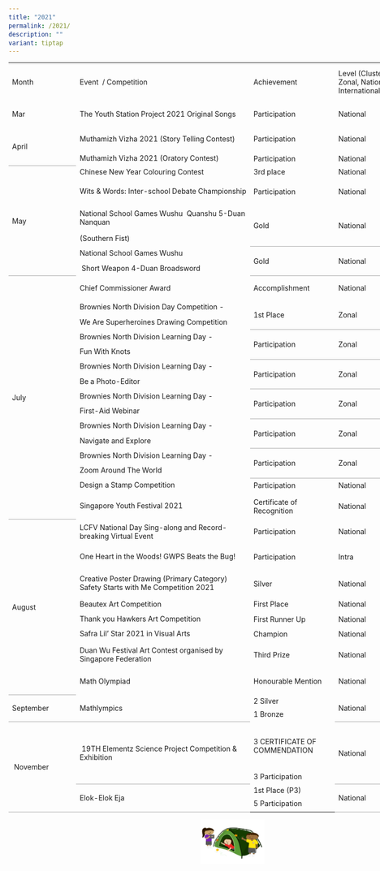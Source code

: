 ```yaml
---
title: "2021"
permalink: /2021/
description: ""
variant: tiptap
---
```

<table border="0" cellpadding="0" cellspacing="0" width="784" style="border-collapse:
 collapse;width:589pt;outline: 0px;font-variant-ligatures: normal;font-variant-caps: normal;
 orphans: 2;widows: 2;-webkit-text-stroke-width: 0px;text-decoration-thickness: initial;
 text-decoration-style: initial;text-decoration-color: initial"><colgroup><col width="127" style="mso-width-source:userset;mso-width-alt:4421;width:95pt"> <col width="365" style="mso-width-source:userset;mso-width-alt:12730;width:274pt"> <col width="158" style="mso-width-source:userset;mso-width-alt:5515;width:119pt"> <col width="134" style="mso-width-source:userset;mso-width-alt:4677;width:101pt"></colgroup><tbody><tr height="71" style="height:53.0pt;outline: 0px;margin-right:0px;padding-bottom:
  0px;padding-top:0px"><td height="71" class="xl65" width="127" style="height:53.0pt;width:95pt;
  outline: 0px;margin-right:0px;padding-bottom:2px;padding-top:2px">Month</td><td class="xl65" width="365" style="border-left:none;width:274pt;outline: 0px;
  margin-right:0px;padding-bottom:2px;padding-top:2px">Event&nbsp; / Competition&nbsp;</td><td class="xl65" width="158" style="border-left:none;width:119pt;outline: 0px;
  margin-right:0px;padding-bottom:2px;padding-top:2px">Achievement</td><td class="xl65" width="134" style="border-left:none;width:101pt;outline: 0px;
  margin-right:0px;padding-bottom:2px;padding-top:2px">Level (Cluster, Zonal, National, International)</td></tr><tr height="47" style="height:35.5pt;outline: 0px;margin-right:0px;padding-bottom:
  0px;padding-top:0px"><td height="47" class="xl65" width="127" style="height:35.5pt;border-top:none;
  width:95pt;outline: 0px;margin-right:0px;padding-bottom:2px;padding-top:2px">Mar</td><td class="xl65" width="365" style="border-top:none;border-left:none;width:274pt;
  outline: 0px;margin-right:0px;padding-bottom:2px;padding-top:2px">The Youth Station Project 2021 Original Songs&nbsp;</td><td class="xl65" width="158" style="border-top:none;border-left:none;width:119pt;
  outline: 0px;margin-right:0px;padding-bottom:2px;padding-top:2px">Participation</td><td class="xl65" width="134" style="border-top:none;border-left:none;width:101pt;
  outline: 0px;margin-right:0px;padding-bottom:2px;padding-top:2px">National</td></tr><tr height="47" style="height:35.5pt;outline: 0px;margin-right:0px;padding-bottom:
  0px;padding-top:0px"><td rowspan="2" height="71" class="xl66" width="127" style="border-bottom:1.0pt solid #AAAAAA;
  height:53.5pt;border-top:none;width:95pt;outline: 0px;margin-right:0px;
  padding-bottom:2px;padding-top:2px">April</td><td class="xl65" width="365" style="border-top:none;border-left:none;width:274pt;
  outline: 0px;margin-right:0px;padding-bottom:2px;padding-top:2px">Muthamizh Vizha 2021 (Story Telling Contest)</td><td class="xl65" width="158" style="border-top:none;border-left:none;width:119pt;
  outline: 0px;margin-right:0px;padding-bottom:2px;padding-top:2px">Participation</td><td class="xl65" width="134" style="border-top:none;border-left:none;width:101pt;
  outline: 0px;margin-right:0px;padding-bottom:2px;padding-top:2px">National</td></tr><tr height="24" style="height:18.0pt"><td height="24" class="xl65" width="365" style="height:18.0pt;border-top:none;
  border-left:none;width:274pt">Muthamizh Vizha 2021 (Oratory Contest)</td><td class="xl65" width="158" style="border-top:none;border-left:none;width:119pt;
  outline: 0px;margin-right:0px;padding-bottom:2px;padding-top:2px">Participation</td><td class="xl65" width="134" style="border-top:none;border-left:none;width:101pt;
  outline: 0px;margin-right:0px;padding-bottom:2px;padding-top:2px">National</td></tr><tr height="24" style="height:18.0pt;outline: 0px;margin-right:0px;padding-bottom:
  0px;padding-top:0px"><td rowspan="6" height="190" class="xl66" width="127" style="border-bottom:1.0pt solid #AAAAAA;
  height:143.0pt;border-top:none;width:95pt;outline: 0px;margin-right:0px;
  padding-bottom:2px;padding-top:2px">May</td><td class="xl65" width="365" style="border-top:none;border-left:none;width:274pt;
  outline: 0px;margin-right:0px;padding-bottom:2px;padding-top:2px">Chinese New Year Colouring Contest</td><td class="xl65" width="158" style="border-top:none;border-left:none;width:119pt;
  outline: 0px;margin-right:0px;padding-bottom:2px;padding-top:2px">3rd place</td><td class="xl65" width="134" style="border-top:none;border-left:none;width:101pt;
  outline: 0px;margin-right:0px;padding-bottom:2px;padding-top:2px">National</td></tr><tr height="47" style="height:35.5pt"><td height="47" class="xl65" width="365" style="height:35.5pt;border-top:none;
  border-left:none;width:274pt">Wits &amp; Words: Inter-school Debate Championship</td><td class="xl65" width="158" style="border-top:none;border-left:none;width:119pt;
  outline: 0px;margin-right:0px;padding-bottom:2px;padding-top:2px">Participation</td><td class="xl65" width="134" style="border-top:none;border-left:none;width:101pt;
  outline: 0px;margin-right:0px;padding-bottom:2px;padding-top:2px">National</td></tr><tr height="47" style="height:35.5pt"><td height="47" class="xl65" width="365" style="height:35.5pt;border-top:none;
  border-left:none;width:274pt">National School Games Wushu&nbsp; Quanshu 5-Duan Nanquan</td><td rowspan="2" class="xl66" width="158" style="border-bottom:1.0pt solid #AAAAAA;
  border-top:none;width:119pt;outline: 0px;margin-right:0px;padding-bottom:
  2px;padding-top:2px">Gold</td><td rowspan="2" class="xl66" width="134" style="border-bottom:1.0pt solid #AAAAAA;
  border-top:none;width:101pt;outline: 0px;margin-right:0px;padding-bottom:
  2px;padding-top:2px">National</td></tr><tr height="24" style="height:18.0pt"><td height="24" class="xl65" width="365" style="height:18.0pt;border-top:none;
  border-left:none;width:274pt">(Southern Fist)</td></tr><tr height="24" style="height:18.0pt"><td height="24" class="xl65" width="365" style="height:18.0pt;border-top:none;
  border-left:none;width:274pt">National School Games Wushu</td><td rowspan="2" class="xl66" width="158" style="border-bottom:1.0pt solid #AAAAAA;
  border-top:none;width:119pt;outline: 0px;margin-right:0px;padding-bottom:
  2px;padding-top:2px">Gold</td><td rowspan="2" class="xl66" width="134" style="border-bottom:1.0pt solid #AAAAAA;
  border-top:none;width:101pt;outline: 0px;margin-right:0px;padding-bottom:
  2px;padding-top:2px">National</td></tr><tr height="24" style="height:18.0pt"><td height="24" class="xl65" width="365" style="height:18.0pt;border-top:none;
  border-left:none;width:274pt">&nbsp;Short Weapon 4-Duan Broadsword</td></tr><tr height="47" style="height:35.5pt;outline: 0px;margin-right:0px;padding-bottom:
  0px;padding-top:0px"><td rowspan="15" height="406" class="xl66" width="127" style="border-bottom:1.0pt solid #AAAAAA;
  height:305.0pt;border-top:none;width:95pt;outline: 0px;margin-right:0px;
  padding-bottom:2px;padding-top:2px">July</td><td class="xl65" width="365" style="border-top:none;border-left:none;width:274pt;
  outline: 0px;margin-right:0px;padding-bottom:2px;padding-top:2px">Chief Commissioner Award&nbsp;</td><td class="xl65" width="158" style="border-top:none;border-left:none;width:119pt;
  outline: 0px;margin-right:0px;padding-bottom:2px;padding-top:2px">Accomplishment&nbsp;</td><td class="xl65" width="134" style="border-top:none;border-left:none;width:101pt;
  outline: 0px;margin-right:0px;padding-bottom:2px;padding-top:2px">National</td></tr><tr height="24" style="height:18.0pt"><td height="24" class="xl65" width="365" style="height:18.0pt;border-top:none;
  border-left:none;width:274pt">Brownies North Division Day Competition -</td><td rowspan="2" class="xl66" width="158" style="border-bottom:1.0pt solid #AAAAAA;
  border-top:none;width:119pt;outline: 0px;margin-right:0px;padding-bottom:
  2px;padding-top:2px">1st Place</td><td rowspan="2" class="xl66" width="134" style="border-bottom:1.0pt solid #AAAAAA;
  border-top:none;width:101pt;outline: 0px;margin-right:0px;padding-bottom:
  2px;padding-top:2px">Zonal</td></tr><tr height="24" style="height:18.0pt"><td height="24" class="xl65" width="365" style="height:18.0pt;border-top:none;
  border-left:none;width:274pt">We Are Superheroines Drawing Competition</td></tr><tr height="24" style="height:18.0pt"><td height="24" class="xl65" width="365" style="height:18.0pt;border-top:none;
  border-left:none;width:274pt">Brownies North Division Learning Day -</td><td rowspan="2" class="xl66" width="158" style="border-bottom:1.0pt solid #AAAAAA;
  border-top:none;width:119pt;outline: 0px;margin-right:0px;padding-bottom:
  2px;padding-top:2px">Participation</td><td rowspan="2" class="xl66" width="134" style="border-bottom:1.0pt solid #AAAAAA;
  border-top:none;width:101pt;outline: 0px;margin-right:0px;padding-bottom:
  2px;padding-top:2px">Zonal</td></tr><tr height="24" style="height:18.0pt"><td height="24" class="xl65" width="365" style="height:18.0pt;border-top:none;
  border-left:none;width:274pt">Fun With Knots</td></tr><tr height="24" style="height:18.0pt"><td height="24" class="xl65" width="365" style="height:18.0pt;border-top:none;
  border-left:none;width:274pt">Brownies North Division Learning Day -</td><td rowspan="2" class="xl66" width="158" style="border-bottom:1.0pt solid #AAAAAA;
  border-top:none;width:119pt;outline: 0px;margin-right:0px;padding-bottom:
  2px;padding-top:2px">Participation</td><td rowspan="2" class="xl66" width="134" style="border-bottom:1.0pt solid #AAAAAA;
  border-top:none;width:101pt;outline: 0px;margin-right:0px;padding-bottom:
  2px;padding-top:2px">Zonal</td></tr><tr height="24" style="height:18.0pt"><td height="24" class="xl65" width="365" style="height:18.0pt;border-top:none;
  border-left:none;width:274pt">Be a Photo-Editor</td></tr><tr height="24" style="height:18.0pt"><td height="24" class="xl65" width="365" style="height:18.0pt;border-top:none;
  border-left:none;width:274pt">Brownies North Division Learning Day -</td><td rowspan="2" class="xl66" width="158" style="border-bottom:1.0pt solid #AAAAAA;
  border-top:none;width:119pt;outline: 0px;margin-right:0px;padding-bottom:
  2px;padding-top:2px">Participation</td><td rowspan="2" class="xl66" width="134" style="border-bottom:1.0pt solid #AAAAAA;
  border-top:none;width:101pt;outline: 0px;margin-right:0px;padding-bottom:
  2px;padding-top:2px">Zonal</td></tr><tr height="24" style="height:18.0pt"><td height="24" class="xl65" width="365" style="height:18.0pt;border-top:none;
  border-left:none;width:274pt">First-Aid Webinar</td></tr><tr height="24" style="height:18.0pt"><td height="24" class="xl65" width="365" style="height:18.0pt;border-top:none;
  border-left:none;width:274pt">Brownies North Division Learning Day -</td><td rowspan="2" class="xl66" width="158" style="border-bottom:1.0pt solid #AAAAAA;
  border-top:none;width:119pt;outline: 0px;margin-right:0px;padding-bottom:
  2px;padding-top:2px">Participation</td><td rowspan="2" class="xl66" width="134" style="border-bottom:1.0pt solid #AAAAAA;
  border-top:none;width:101pt;outline: 0px;margin-right:0px;padding-bottom:
  2px;padding-top:2px">Zonal</td></tr><tr height="24" style="height:18.0pt"><td height="24" class="xl65" width="365" style="height:18.0pt;border-top:none;
  border-left:none;width:274pt">Navigate and Explore</td></tr><tr height="24" style="height:18.0pt"><td height="24" class="xl65" width="365" style="height:18.0pt;border-top:none;
  border-left:none;width:274pt">Brownies North Division Learning Day -</td><td rowspan="2" class="xl66" width="158" style="border-bottom:1.0pt solid #AAAAAA;
  border-top:none;width:119pt;outline: 0px;margin-right:0px;padding-bottom:
  2px;padding-top:2px">Participation</td><td rowspan="2" class="xl66" width="134" style="border-bottom:1.0pt solid #AAAAAA;
  border-top:none;width:101pt;outline: 0px;margin-right:0px;padding-bottom:
  2px;padding-top:2px">Zonal</td></tr><tr height="24" style="height:18.0pt"><td height="24" class="xl65" width="365" style="height:18.0pt;border-top:none;
  border-left:none;width:274pt">Zoom Around The World</td></tr><tr height="24" style="height:18.0pt"><td height="24" class="xl65" width="365" style="height:18.0pt;border-top:none;
  border-left:none;width:274pt">Design a Stamp Competition&nbsp;</td><td class="xl65" width="158" style="border-top:none;border-left:none;width:119pt;
  outline: 0px;margin-right:0px;padding-bottom:2px;padding-top:2px">Participation</td><td class="xl65" width="134" style="border-top:none;border-left:none;width:101pt;
  outline: 0px;margin-right:0px;padding-bottom:2px;padding-top:2px">National</td></tr><tr height="47" style="height:35.5pt"><td height="47" class="xl65" width="365" style="height:35.5pt;border-top:none;
  border-left:none;width:274pt">Singapore Youth Festival 2021</td><td class="xl65" width="158" style="border-top:none;border-left:none;width:119pt;
  outline: 0px;margin-right:0px;padding-bottom:2px;padding-top:2px">Certificate of Recognition</td><td class="xl65" width="134" style="border-top:none;border-left:none;width:101pt;
  outline: 0px;margin-right:0px;padding-bottom:2px;padding-top:2px">National</td></tr><tr height="47" style="height:35.5pt;outline: 0px;margin-right:0px;padding-bottom:
  0px;padding-top:0px"><td rowspan="8" height="307" class="xl66" width="127" style="border-bottom:1.0pt solid #AAAAAA;
  height:231.5pt;border-top:none;width:95pt;outline: 0px;margin-right:0px;
  padding-bottom:2px;padding-top:2px">August</td><td class="xl65" width="365" style="border-top:none;border-left:none;width:274pt;
  outline: 0px;margin-right:0px;padding-bottom:2px;padding-top:2px">LCFV National Day Sing-along and Record-breaking Virtual Event&nbsp;</td><td class="xl65" width="158" style="border-top:none;border-left:none;width:119pt;
  outline: 0px;margin-right:0px;padding-bottom:2px;padding-top:2px">Participation</td><td class="xl65" width="134" style="border-top:none;border-left:none;width:101pt;
  outline: 0px;margin-right:0px;padding-bottom:2px;padding-top:2px">National</td></tr><tr height="47" style="height:35.5pt"><td height="47" class="xl65" width="365" style="height:35.5pt;border-top:none;
  border-left:none;width:274pt">One Heart in the Woods! GWPS Beats the Bug!&nbsp;</td><td class="xl65" width="158" style="border-top:none;border-left:none;width:119pt;
  outline: 0px;margin-right:0px;padding-bottom:2px;padding-top:2px">Participation</td><td class="xl65" width="134" style="border-top:none;border-left:none;width:101pt;
  outline: 0px;margin-right:0px;padding-bottom:2px;padding-top:2px">Intra</td></tr><tr height="47" style="height:35.5pt"><td height="47" class="xl65" width="365" style="height:35.5pt;border-top:none;
  border-left:none;width:274pt">Creative Poster Drawing (Primary Category) Safety Starts with Me Competition 2021</td><td class="xl65" width="158" style="border-top:none;border-left:none;width:119pt;
  outline: 0px;margin-right:0px;padding-bottom:2px;padding-top:2px">Silver</td><td class="xl65" width="134" style="border-top:none;border-left:none;width:101pt;
  outline: 0px;margin-right:0px;padding-bottom:2px;padding-top:2px">National</td></tr><tr height="24" style="height:18.0pt"><td height="24" class="xl65" width="365" style="height:18.0pt;border-top:none;
  border-left:none;width:274pt">Beautex Art Competition&nbsp;</td><td class="xl65" width="158" style="border-top:none;border-left:none;width:119pt;
  outline: 0px;margin-right:0px;padding-bottom:2px;padding-top:2px">First Place</td><td class="xl65" width="134" style="border-top:none;border-left:none;width:101pt;
  outline: 0px;margin-right:0px;padding-bottom:2px;padding-top:2px">National</td></tr><tr height="24" style="height:18.0pt"><td height="24" class="xl65" width="365" style="height:18.0pt;border-top:none;
  border-left:none;width:274pt">Thank you Hawkers Art Competition&nbsp;</td><td class="xl65" width="158" style="border-top:none;border-left:none;width:119pt;
  outline: 0px;margin-right:0px;padding-bottom:2px;padding-top:2px">First Runner Up</td><td class="xl65" width="134" style="border-top:none;border-left:none;width:101pt;
  outline: 0px;margin-right:0px;padding-bottom:2px;padding-top:2px">National</td></tr><tr height="24" style="height:18.0pt"><td height="24" class="xl65" width="365" style="height:18.0pt;border-top:none;
  border-left:none;width:274pt">Safra Lil’ Star 2021 in Visual Arts&nbsp;</td><td class="xl65" width="158" style="border-top:none;border-left:none;width:119pt;
  outline: 0px;margin-right:0px;padding-bottom:2px;padding-top:2px">Champion</td><td class="xl65" width="134" style="border-top:none;border-left:none;width:101pt;
  outline: 0px;margin-right:0px;padding-bottom:2px;padding-top:2px">National</td></tr><tr height="47" style="height:35.5pt"><td height="47" class="xl65" width="365" style="height:35.5pt;border-top:none;
  border-left:none;width:274pt">Duan Wu Festival Art Contest organised by Singapore Federation&nbsp;</td><td class="xl65" width="158" style="border-top:none;border-left:none;width:119pt;
  outline: 0px;margin-right:0px;padding-bottom:2px;padding-top:2px">Third Prize</td><td class="xl65" width="134" style="border-top:none;border-left:none;width:101pt;
  outline: 0px;margin-right:0px;padding-bottom:2px;padding-top:2px">National</td></tr><tr height="47" style="height:35.5pt"><td height="47" class="xl65" width="365" style="height:35.5pt;border-top:none;
  border-left:none;width:274pt">Math Olympiad</td><td class="xl65" width="158" style="border-top:none;border-left:none;width:119pt;
  outline: 0px;margin-right:0px;padding-bottom:2px;padding-top:2px">Honourable Mention</td><td class="xl65" width="134" style="border-top:none;border-left:none;width:101pt;
  outline: 0px;margin-right:0px;padding-bottom:2px;padding-top:2px">National</td></tr><tr height="24" style="height:18.0pt;outline: 0px;margin-right:0px;padding-bottom:
  0px;padding-top:0px"><td rowspan="2" height="48" class="xl66" width="127" style="border-bottom:1.0pt solid #AAAAAA;
  height:36.0pt;border-top:none;width:95pt;outline: 0px;margin-right:0px;
  padding-bottom:2px;padding-top:2px">September</td><td rowspan="2" class="xl66" width="365" style="border-bottom:1.0pt solid #AAAAAA;
  border-top:none;width:274pt;outline: 0px;margin-right:0px;padding-bottom:
  2px;padding-top:2px">Mathlympics</td><td class="xl65" width="158" style="border-top:none;border-left:none;width:119pt;
  outline: 0px;margin-right:0px;padding-bottom:2px;padding-top:2px">2 Silver</td><td rowspan="2" class="xl66" width="134" style="border-bottom:1.0pt solid #AAAAAA;
  border-top:none;width:101pt;outline: 0px;margin-right:0px;padding-bottom:
  2px;padding-top:2px">National</td></tr><tr height="24" style="height:18.0pt"><td height="24" class="xl65" width="158" style="height:18.0pt;border-top:none;
  border-left:none;width:119pt">1 Bronze</td></tr><tr height="94" style="height:70.5pt;outline: 0px;margin-right:0px;padding-bottom:
  0px;padding-top:0px"><td rowspan="4" height="166" class="xl66" width="127" style="border-bottom:1.0pt solid #AAAAAA;
  height:124.5pt;border-top:none;width:95pt;outline: 0px;margin-right:0px;
  padding-bottom:2px;padding-top:2px">&nbsp;November</td><td rowspan="2" class="xl66" width="365" style="border-bottom:1.0pt solid #AAAAAA;
  border-top:none;width:274pt;outline: 0px;margin-right:0px;padding-bottom:
  2px;padding-top:2px">&nbsp;19TH Elementz Science Project Competition &amp; Exhibition</td><td class="xl65" width="158" style="border-top:none;border-left:none;width:119pt;
  outline: 0px;margin-right:0px;padding-bottom:2px;padding-top:2px">3 CERTIFICATE OF COMMENDATION&nbsp;</td><td rowspan="2" class="xl66" width="134" style="border-bottom:1.0pt solid #AAAAAA;
  border-top:none;width:101pt;outline: 0px;margin-right:0px;padding-bottom:
  2px;padding-top:2px">National&nbsp;</td></tr><tr height="24" style="height:18.0pt"><td height="24" class="xl65" width="158" style="height:18.0pt;border-top:none;
  border-left:none;width:119pt">3 Participation</td></tr><tr height="24" style="height:18.0pt"><td rowspan="2" height="48" class="xl66" width="365" style="border-bottom:1.0pt solid #AAAAAA;
  height:36.0pt;border-top:none;width:274pt">Elok-Elok Eja&nbsp;</td><td class="xl65" width="158" style="border-top:none;border-left:none;width:119pt;
  outline: 0px;margin-right:0px;padding-bottom:2px;padding-top:2px">1st Place (P3)</td><td rowspan="2" class="xl66" width="134" style="border-bottom:1.0pt solid #AAAAAA;
  border-top:none;width:101pt;outline: 0px;margin-right:0px;padding-bottom:
  2px;padding-top:2px">National&nbsp;</td></tr><tr height="24" style="height:18.0pt"><td height="24" class="xl65" width="158" style="height:18.0pt;border-top:none;
  border-left:none;width:119pt">5 Participation&nbsp;</td></tr></tbody></table>
	
<img src="/images/Small%20logo/gwps%20children%20(3).png" style="width:25%;float:right">